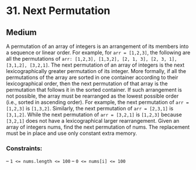 # 31. Next Permutation

## Medium

A permutation of an array of integers is an arrangement of its members into a sequence or linear order. For example, for
`arr = [1,2,3]`, the following are all the permutations of
`arr: [1,2,3], [1,3,2], [2, 1, 3], [2, 3, 1], [3,1,2], [3,2,1]`. The next permutation of an array of integers is the
next lexicographically greater permutation of its integer. More formally, if all the permutations of the array are
sorted in one container according to their lexicographical order, then the next permutation of that array is the
permutation that follows it in the sorted container. If such arrangement is not possible, the array must be rearranged
as the lowest possible order (i.e., sorted in ascending order). For example, the next permutation of `arr = [1,2,3]` is
`[1,3,2]`. Similarly, the next permutation of `arr = [2,3,1]` is `[3,1,2]`. While the next permutation of
`arr = [3,2,1]` is `[1,2,3]` because `[3,2,1]` does not have a lexicographical larger rearrangement. Given an array of
integers nums, find the next permutation of nums. The replacement must be in place and use only constant extra memory.

### Constraints:

– `1 <= nums.length <= 100`
– `0 <= nums[i] <= 100`
